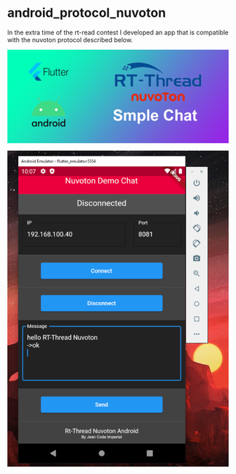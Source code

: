 # android_protocol_nuvoton


In the extra time of the rt-read contest I developed an app that is compatible with the nuvoton protocol described below.

![NK-N9H30](https://github.com/jeancode/Ovni_NuvotonN9h30/blob/main/SimpleChatNuvoton.png "Simple Chat Nuvoton Protocol")



![NK-N9H30](https://github.com/jeancode/Ovni_NuvotonN9h30/blob/main/NuvotonProtocolApp.PNG "Aplicaction Android In Flutter")
